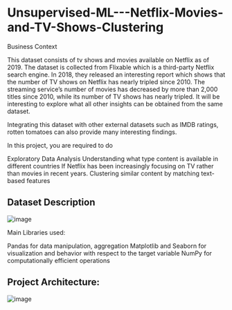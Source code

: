 # Unsupervised-ML---Netflix-Movies-and-TV-Shows-Clustering
Business Context

This dataset consists of tv shows and movies available on Netflix as of 2019. The dataset is collected from Flixable which is a third-party Netflix search engine. In 2018, they released an interesting report which shows that the number of TV shows on Netflix has nearly tripled since 2010. The streaming service’s number of movies has decreased by more than 2,000 titles since 2010, while its number of TV shows has nearly tripled. It will be interesting to explore what all other insights can be obtained from the same dataset.

Integrating this dataset with other external datasets such as IMDB ratings, rotten tomatoes can also provide many interesting findings.

In this project, you are required to do

Exploratory Data Analysis
Understanding what type content is available in different countries
If Netflix has been increasingly focusing on TV rather than movies in recent years.
Clustering similar content by matching text-based features
## Dataset Description

![image](https://github.com/user-attachments/assets/cd944042-0f36-4e29-9453-00ebbfff14a5)

Main Libraries used:

Pandas for data manipulation, aggregation
Matplotlib and Seaborn for visualization and behavior with respect to the target variable
NumPy for computationally efficient operations
## Project Architecture:
![image](https://github.com/user-attachments/assets/d476726c-b051-4d01-aa3c-4aeb6c820bc0)



